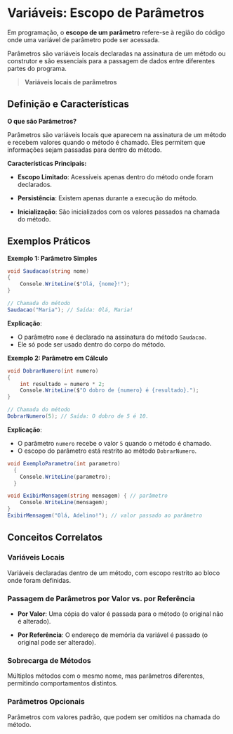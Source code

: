 # Variáveis: Escopo de Parâmetros

Em programação, o **escopo de um parâmetro** refere-se à região do código onde uma variável de parâmetro pode ser acessada.

Parâmetros são variáveis locais declaradas na assinatura de um método ou construtor e são essenciais para a passagem de dados entre diferentes partes do programa.

> **Variáveis locais de parâmetros**

## Definição e Características

**O que são Parâmetros?**

Parâmetros são variáveis locais que aparecem na assinatura de um método e recebem valores quando o método é chamado. Eles permitem que informações sejam passadas para dentro do método.

**Características Principais:**

- **Escopo Limitado**: Acessíveis apenas dentro do método onde foram declarados.

- **Persistência**: Existem apenas durante a execução do método.

- **Inicialização**: São inicializados com os valores passados na chamada do método.

## Exemplos Práticos

**Exemplo 1: Parâmetro Simples**

```csharp
void Saudacao(string nome)
{
    Console.WriteLine($"Olá, {nome}!");
}

// Chamada do método
Saudacao("Maria"); // Saída: Olá, Maria!
```

**Explicação**:

- O parâmetro `nome` é declarado na assinatura do método `Saudacao`.
- Ele só pode ser usado dentro do corpo do método.

**Exemplo 2: Parâmetro em Cálculo**

```csharp
void DobrarNumero(int numero)
{
    int resultado = numero * 2;
    Console.WriteLine($"O dobro de {numero} é {resultado}.");
}

// Chamada do método
DobrarNumero(5); // Saída: O dobro de 5 é 10.
```

**Explicação**:

- O parâmetro `numero` recebe o valor `5` quando o método é chamado.
- O escopo do parâmetro está restrito ao método `DobrarNumero`.

```csharp
void ExemploParametro(int parametro)
  {
    Console.WriteLine(parametro);
  }
```

```csharp
void ExibirMensagem(string mensagem) { // parâmetro
    Console.WriteLine(mensagem);
}
ExibirMensagem("Olá, Adelino!"); // valor passado ao parâmetro
```

## Conceitos Correlatos

### Variáveis Locais

Variáveis declaradas dentro de um método, com escopo restrito ao bloco onde foram definidas.

### Passagem de Parâmetros por Valor vs. por Referência

- **Por Valor**: Uma cópia do valor é passada para o método (o original não é alterado).

- **Por Referência**: O endereço de memória da variável é passado (o original pode ser alterado).

### Sobrecarga de Métodos

Múltiplos métodos com o mesmo nome, mas parâmetros diferentes, permitindo comportamentos distintos.

### Parâmetros Opcionais

Parâmetros com valores padrão, que podem ser omitidos na chamada do método.
